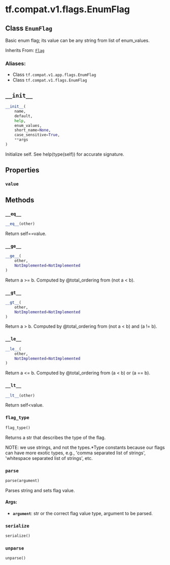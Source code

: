 <div itemscope itemtype="http://developers.google.com/ReferenceObject">
<meta itemprop="name" content="tf.compat.v1.flags.EnumFlag" />
<meta itemprop="path" content="Stable" />
<meta itemprop="property" content="value"/>
<meta itemprop="property" content="__eq__"/>
<meta itemprop="property" content="__ge__"/>
<meta itemprop="property" content="__gt__"/>
<meta itemprop="property" content="__init__"/>
<meta itemprop="property" content="__le__"/>
<meta itemprop="property" content="__lt__"/>
<meta itemprop="property" content="flag_type"/>
<meta itemprop="property" content="parse"/>
<meta itemprop="property" content="serialize"/>
<meta itemprop="property" content="unparse"/>
</div>

# tf.compat.v1.flags.EnumFlag

## Class `EnumFlag`

Basic enum flag; its value can be any string from list of enum_values.

Inherits From: [`Flag`](../../../../tf/compat/v1/flags/Flag.md)

### Aliases:

* Class `tf.compat.v1.app.flags.EnumFlag`
* Class `tf.compat.v1.flags.EnumFlag`

<!-- Placeholder for "Used in" -->


<h2 id="__init__"><code>__init__</code></h2>

``` python
__init__(
    name,
    default,
    help,
    enum_values,
    short_name=None,
    case_sensitive=True,
    **args
)
```

Initialize self.  See help(type(self)) for accurate signature.




## Properties

<h3 id="value"><code>value</code></h3>






## Methods

<h3 id="__eq__"><code>__eq__</code></h3>

``` python
__eq__(other)
```

Return self==value.


<h3 id="__ge__"><code>__ge__</code></h3>

``` python
__ge__(
    other,
    NotImplemented=NotImplemented
)
```

Return a >= b.  Computed by @total_ordering from (not a < b).


<h3 id="__gt__"><code>__gt__</code></h3>

``` python
__gt__(
    other,
    NotImplemented=NotImplemented
)
```

Return a > b.  Computed by @total_ordering from (not a < b) and (a != b).


<h3 id="__le__"><code>__le__</code></h3>

``` python
__le__(
    other,
    NotImplemented=NotImplemented
)
```

Return a <= b.  Computed by @total_ordering from (a < b) or (a == b).


<h3 id="__lt__"><code>__lt__</code></h3>

``` python
__lt__(other)
```

Return self<value.


<h3 id="flag_type"><code>flag_type</code></h3>

``` python
flag_type()
```

Returns a str that describes the type of the flag.

NOTE: we use strings, and not the types.*Type constants because
our flags can have more exotic types, e.g., 'comma separated list
of strings', 'whitespace separated list of strings', etc.

<h3 id="parse"><code>parse</code></h3>

``` python
parse(argument)
```

Parses string and sets flag value.


#### Args:


* <b>`argument`</b>: str or the correct flag value type, argument to be parsed.

<h3 id="serialize"><code>serialize</code></h3>

``` python
serialize()
```




<h3 id="unparse"><code>unparse</code></h3>

``` python
unparse()
```






